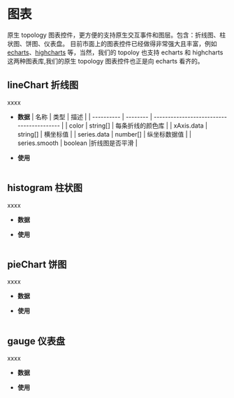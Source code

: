 # 图表

原生 topology 图表控件，更方便的支持原生交互事件和图层。包含：折线图、柱状图、饼图、仪表盘。
目前市面上的图表控件已经做得非常强大且丰富，例如 [echarts](http://echarts.apache.org/zh/index.html)、[highcharts](https://www.highcharts.com.cn/) 等，当然，我们的 topoloy 也支持 echarts 和 highcharts 这两种图表库,我们的原生 topology 图表控件也正是向 echarts 看齐的。

## lineChart 折线图

xxxx

- **数据**
  | 名称 | 类型 | 描述 |
  | ---------- | -------- | ----------------------------------------- |
  | color | string[] | 每条折线的颜色库 |
  | xAxis.data | string[] | 横坐标值 |
  | series.data | number[] | 纵坐标数据值 |
  | series.smooth | boolean |折线图是否平滑 |

- **使用**

```js

```

## histogram 柱状图

xxxx

- **数据**

- **使用**

```js

```

## pieChart 饼图

xxxx

- **数据**

- **使用**

```js

```

## gauge 仪表盘

xxxx

- **数据**

- **使用**

```js

```
